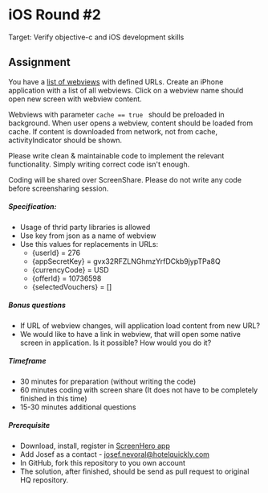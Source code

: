 iOS Round #2
==========

Target: Verify objective-c and iOS development skills

## Assignment
You have a [list of webviews](http://appcontent.hotelquickly.com/en/1/ios/index.json) with defined URLs. Create an iPhone application with a list of all webviews. Click on a webview name should open new screen with webview content.  

Webviews with parameter ```cache == true ``` should be preloaded in background. When user opens a webview, content should be loaded from cache. If content is downloaded from network, not from cache, activityIndicator should be shown.

Please write clean & maintainable code to implement the relevant functionality. Simply writing correct code isn't enough.

Coding will be shared over ScreenShare. Please do not write any code before screensharing session.

##### Specification:
* Usage of thrid party libraries is allowed
* Use key from json as a name of webview
* Use this values for replacements in URLs:
	* {userId} = 276
	* {appSecretKey} = gvx32RFZLNGhmzYrfDCkb9jypTPa8Q
	* {currencyCode} = USD
	* {offerId} = 10736598
	* {selectedVouchers} = []

##### Bonus questions
* If URL of webview changes, will application load content from new URL?
* We would like to have a link in webview, that will open some native screen in application. Is it possible? How would you do it?

##### Timeframe
* 30 minutes for preparation (without writing the code)
* 60 minutes coding with screen share (It does not have to be completely finished in this time)
* 15-30 minutes additional questions


##### Prerequisite
* Download, install, register in [ScreenHero app](http://screenhero.com/)
* Add Josef as a contact - josef.nevoral@hotelquickly.com
* In GitHub, fork this repository to you own account
* The solution, after finished, should be send as pull request to original HQ repository.
